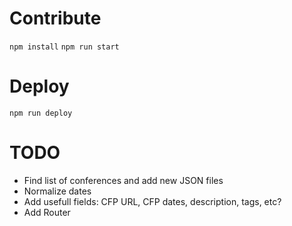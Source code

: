 # Contribute

`npm install`
`npm run start`

# Deploy

`npm run deploy`

# TODO
- Find list of conferences and add new JSON files
- Normalize dates
- Add usefull fields: CFP URL, CFP dates, description, tags, etc?
- Add Router
